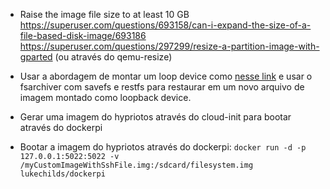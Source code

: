 - Raise the image file size to at least 10 GB
https://superuser.com/questions/693158/can-i-expand-the-size-of-a-file-based-disk-image/693186
https://superuser.com/questions/297299/resize-a-partition-image-with-gparted
(ou através do qemu-resize)

- Usar a abordagem de montar um loop device como [nesse
link](https://superuser.com/questions/297299/resize-a-partition-image-with-gparted)
e usar o fsarchiver com savefs e restfs para restaurar em um novo arquivo de
imagem montado como loopback device.

- Gerar uma imagem do hypriotos através do cloud-init para bootar através do dockerpi

- Bootar a imagem do hypriotos através do dockerpi:
`docker run -d -p 127.0.0.1:5022:5022 -v /myCustomImageWithSshFile.img:/sdcard/filesystem.img lukechilds/dockerpi`
